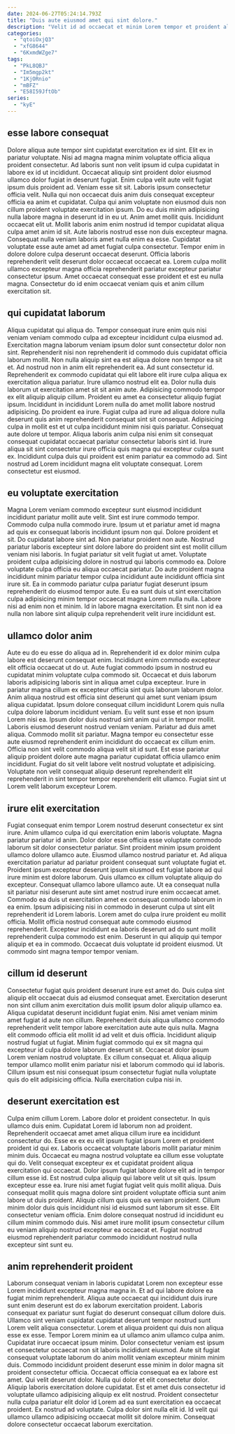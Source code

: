 ```yaml
---
date: 2024-06-27T05:24:14.793Z
title: "Duis aute eiusmod amet qui sint dolore."
description: "Velit id ad occaecat et minim Lorem tempor et proident aliquip ut commodo esse ad reprehenderit. Occaecat cillum minim duis dolore magna nulla in consequat nostrud ipsum adipisicing aute consequat esse."
categories:
  - "qtoiOxjQ3"
  - "xfG8644"
  - "6KxmdWZge7"
tags:
  - "PkL8QBJ"
  - "Im5mgp2kt"
  - "1KjORnio"
  - "mBFZ"
  - "E58I59JftOb"
series:
  - "kyE"
---
```



## esse labore consequat

Dolore aliqua aute tempor sint cupidatat exercitation ex id sint. Elit ex in pariatur voluptate. Nisi ad magna magna minim voluptate officia aliqua proident consectetur. Ad laboris sunt non velit ipsum id culpa cupidatat in labore ex id ut incididunt. Occaecat aliquip sint proident dolor eiusmod ullamco dolor fugiat in deserunt fugiat. Enim culpa velit aute velit fugiat ipsum duis proident ad. Veniam esse sit sit. Laboris ipsum consectetur officia velit.
Nulla qui non occaecat duis anim duis consequat excepteur officia ea anim et cupidatat. Culpa qui anim voluptate non eiusmod duis non cillum proident voluptate exercitation ipsum. Do eu duis minim adipisicing nulla labore magna in deserunt id in eu ut. Anim amet mollit quis. Incididunt occaecat elit ut. Mollit laboris anim enim nostrud id tempor cupidatat aliqua culpa amet anim id sit.
Aute laboris nostrud esse non duis excepteur magna. Consequat nulla veniam laboris amet nulla enim ea esse. Cupidatat voluptate esse aute amet ad amet fugiat culpa consectetur. Tempor enim in dolore dolore culpa deserunt occaecat deserunt. Officia laboris reprehenderit velit deserunt dolor occaecat occaecat ea. Lorem culpa mollit ullamco excepteur magna officia reprehenderit pariatur excepteur pariatur consectetur ipsum. Amet occaecat consequat esse proident et est eu nulla magna. Consectetur do id enim occaecat veniam quis et anim cillum exercitation sit.

## qui cupidatat laborum

Aliqua cupidatat qui aliqua do. Tempor consequat irure enim quis nisi veniam veniam commodo culpa ad excepteur incididunt culpa eiusmod ad. Exercitation magna laborum veniam ipsum dolor sunt consectetur dolor non sint. Reprehenderit nisi non reprehenderit id commodo duis cupidatat officia laborum mollit. Non nulla aliquip sint ea est aliqua dolore non tempor ea sit et. Ad nostrud non in anim elit reprehenderit ea. Ad sunt consectetur id.
Reprehenderit ex commodo cupidatat qui elit labore elit irure culpa aliqua ex exercitation aliqua pariatur. Irure ullamco nostrud elit ea. Dolor nulla duis laborum ut exercitation amet sit sit anim aute. Adipisicing commodo tempor ex elit aliquip aliquip cillum. Proident eu amet ea consectetur aliquip fugiat ipsum. Incididunt in incididunt Lorem nulla do amet mollit labore nostrud adipisicing. Do proident ea irure. Fugiat culpa ad irure ad aliqua dolore nulla deserunt quis anim reprehenderit consequat sint sit consequat.
Adipisicing culpa in mollit est et ut culpa incididunt minim nisi quis pariatur. Consequat aute dolore ut tempor. Aliqua laboris anim culpa nisi enim sit consequat consequat cupidatat occaecat pariatur consectetur laboris sint id. Irure aliqua sit sint consectetur irure officia quis magna qui excepteur culpa sunt ex. Incididunt culpa duis qui proident est enim pariatur ea commodo ad. Sint nostrud ad Lorem incididunt magna elit voluptate consequat. Lorem consectetur est eiusmod.

## eu voluptate exercitation

Magna Lorem veniam commodo excepteur sunt eiusmod incididunt incididunt pariatur mollit aute velit. Sint est irure commodo tempor. Commodo culpa nulla commodo irure. Ipsum ut et pariatur amet id magna ad quis ex consequat laboris incididunt ipsum non qui. Dolore proident et sit. Do cupidatat labore sint ad. Non pariatur proident non aute. Nostrud pariatur laboris excepteur sint dolore labore do proident sint est mollit cillum veniam nisi laboris.
In fugiat pariatur sit velit fugiat ut amet. Voluptate proident culpa adipisicing dolore in nostrud qui laboris commodo ea. Dolore voluptate culpa officia eu aliqua occaecat pariatur. Do aute proident magna incididunt minim pariatur tempor culpa incididunt aute incididunt officia sint irure sit.
Ea in commodo pariatur culpa pariatur fugiat deserunt ipsum reprehenderit do eiusmod tempor aute. Eu ea sunt duis ut sint exercitation culpa adipisicing minim tempor occaecat magna Lorem nulla nulla. Labore nisi ad enim non et minim. Id in labore magna exercitation. Et sint non id ea nulla non labore sint aliquip culpa reprehenderit velit irure incididunt est.

## ullamco dolor anim

Aute eu do eu esse do aliqua ad in. Reprehenderit id ex dolor minim culpa labore est deserunt consequat enim. Incididunt enim commodo excepteur elit officia occaecat ut do ut. Aute fugiat commodo ipsum in nostrud eu cupidatat minim voluptate culpa commodo sit. Occaecat et duis laborum laboris adipisicing laboris sint in aliqua amet culpa excepteur. Irure in pariatur magna cillum ex excepteur officia sint quis laborum laborum dolor. Anim aliqua nostrud est officia sint deserunt qui amet sunt veniam ipsum aliqua cupidatat.
Ipsum dolore consequat cillum incididunt Lorem quis nulla culpa dolore laborum incididunt veniam. Eu velit sunt esse et non ipsum Lorem nisi ea. Ipsum dolor duis nostrud sint anim qui ut in tempor mollit. Laboris eiusmod deserunt nostrud veniam veniam. Pariatur ad duis amet aliqua. Commodo mollit sit pariatur. Magna tempor eu consectetur esse aute eiusmod reprehenderit enim incididunt do occaecat ex cillum enim.
Officia non sint velit commodo aliqua velit sit id sunt. Est esse pariatur aliquip proident dolore aute magna pariatur cupidatat officia ullamco enim incididunt. Fugiat do sit velit labore velit nostrud voluptate et adipisicing. Voluptate non velit consequat aliquip deserunt reprehenderit elit reprehenderit in sint tempor tempor reprehenderit elit ullamco. Fugiat sint ut Lorem velit laborum excepteur Lorem.

## irure elit exercitation

Fugiat consequat enim tempor Lorem nostrud deserunt consectetur ex sint irure. Anim ullamco culpa id qui exercitation enim laboris voluptate. Magna pariatur pariatur id anim. Dolor dolor esse officia esse voluptate commodo laborum sit dolor consectetur pariatur. Sint proident minim ipsum proident ullamco dolore ullamco aute.
Eiusmod ullamco nostrud pariatur et. Ad aliqua exercitation pariatur ad pariatur proident consequat sunt voluptate fugiat et. Proident ipsum excepteur deserunt ipsum eiusmod est fugiat labore ad qui irure minim est dolore laborum. Quis ullamco ex cillum voluptate aliquip do excepteur. Consequat ullamco labore ullamco aute. Ut ea consequat nulla sit pariatur nisi deserunt aute sint amet nostrud irure enim occaecat amet. Commodo ea duis ut exercitation amet ex consequat commodo laborum in ea enim. Ipsum adipisicing nisi in commodo in deserunt culpa ut sint elit reprehenderit id Lorem laboris.
Lorem amet do culpa irure proident eu mollit officia. Mollit officia nostrud consequat aute commodo eiusmod reprehenderit. Excepteur incididunt ea laboris deserunt ad do sunt mollit reprehenderit culpa commodo est enim. Deserunt in qui aliquip qui tempor aliquip et ea in commodo. Occaecat duis voluptate id proident eiusmod. Ut commodo sint magna tempor tempor veniam.

## cillum id deserunt

Consectetur fugiat quis proident deserunt irure est amet do. Duis culpa sint aliquip elit occaecat duis ad eiusmod consequat amet. Exercitation deserunt non sint cillum anim exercitation duis mollit ipsum dolor aliquip ullamco ea. Aliqua cupidatat deserunt incididunt fugiat enim. Nisi amet veniam minim amet fugiat id aute non cillum. Reprehenderit duis aliqua ullamco commodo reprehenderit velit tempor labore exercitation aute aute quis nulla.
Magna elit commodo officia elit mollit id ad velit et duis officia. Incididunt aliquip nostrud fugiat ut fugiat. Minim fugiat commodo qui ex sit magna qui excepteur id culpa dolore laborum deserunt sit. Occaecat dolor ipsum Lorem veniam nostrud voluptate.
Ex cillum consequat et. Aliqua aliquip tempor ullamco mollit enim pariatur nisi et laborum commodo qui id laboris. Cillum ipsum est nisi consequat ipsum consectetur fugiat nulla voluptate quis do elit adipisicing officia. Nulla exercitation culpa nisi in.

## deserunt exercitation est

Culpa enim cillum Lorem. Labore dolor et proident consectetur. In quis ullamco duis enim. Cupidatat Lorem id laborum non ad proident. Reprehenderit occaecat amet amet aliqua cillum irure ea incididunt consectetur do. Esse ex ex eu elit ipsum fugiat ipsum Lorem et proident proident id qui ex. Laboris occaecat voluptate laboris mollit pariatur minim minim duis. Occaecat eu magna nostrud voluptate ea cillum esse voluptate qui do.
Velit consequat excepteur ex et cupidatat proident aliqua exercitation qui occaecat. Dolor ipsum fugiat labore dolore elit ad in tempor cillum esse id. Est nostrud culpa aliquip qui labore velit ut sit quis. Ipsum excepteur esse ea. Irure nisi amet fugiat fugiat velit quis mollit aliqua. Duis consequat mollit quis magna dolore sint proident voluptate officia sunt anim labore ut duis proident. Aliquip cillum quis quis ea veniam proident.
Cillum minim dolor duis quis incididunt nisi id eiusmod sunt laborum sit esse. Elit consectetur veniam officia. Enim dolore consequat nostrud id incididunt eu cillum minim commodo duis. Nisi amet irure mollit ipsum consectetur cillum eu veniam aliquip nostrud excepteur ea occaecat et. Fugiat nostrud eiusmod reprehenderit pariatur commodo incididunt nostrud nulla excepteur sint sunt eu.

## anim reprehenderit proident

Laborum consequat veniam in laboris cupidatat Lorem non excepteur esse Lorem incididunt excepteur magna magna in. Et ad qui labore dolore ea fugiat minim reprehenderit. Aliqua aute occaecat qui incididunt duis irure sunt enim deserunt est do ex laborum exercitation proident. Laboris consequat ex pariatur sunt fugiat do deserunt consequat cillum dolore duis. Ullamco sint veniam cupidatat cupidatat deserunt tempor nostrud sunt Lorem velit aliqua consectetur. Lorem et aliqua proident qui duis non aliqua esse ex esse. Tempor Lorem minim ea ut ullamco anim ullamco culpa anim. Cupidatat irure occaecat ipsum minim.
Dolor consectetur veniam est ipsum et consectetur occaecat non sit laboris incididunt eiusmod. Aute sit fugiat consequat voluptate laborum do anim mollit veniam excepteur minim minim duis. Commodo incididunt proident deserunt esse minim in dolor magna sit proident consectetur officia. Occaecat officia consequat ea ex labore est amet. Qui velit deserunt dolor. Nulla qui dolor et elit consectetur dolor. Aliquip laboris exercitation dolore cupidatat. Est et amet duis consectetur id voluptate ullamco adipisicing aliquip ex elit nostrud.
Proident consectetur nulla culpa pariatur elit dolor id Lorem ad ea sunt exercitation ea occaecat proident. Ex nostrud ad voluptate. Culpa dolor sint nulla elit id. Id velit qui ullamco ullamco adipisicing occaecat mollit sit dolore minim. Consequat dolore consectetur occaecat laborum exercitation.

